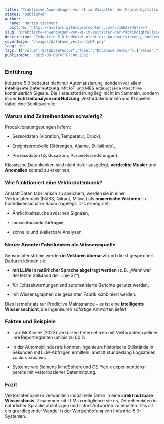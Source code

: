 ```yaml
---
title: 'Praktische Anwendungen von KI im Zeitalter der Fabrikdigitalisierung: Wie können Vektordatenbanken die Analyse von Zeitreihendaten unterstützen?'
status: 'published'
author:
  name: 'Martin Szerment'
  picture: 'https://avatars.githubusercontent.com/u/166378457?v=4'
slug: 'praktische-anwendungen-von-ki-im-zeitalter-der-fabrikdigitalisierung-wie-konnen-vektordatenbanken-die-analyse-von-zeitreihendaten-unterstutzen'
description: 'Industrie 5.0 bedeutet nicht nur Automatisierung, sondern vor allem intelligente Datennutzung. Mit IoT und MES erzeugt jede Maschine kontinuierlich Signale. Die Herausforderung liegt nicht im Sammeln, sondern in der Echtzeitanalyse und Nutzung. Vektordatenbanken und KI spielen dabei eine Schlüsselrolle.'
coverImage: '/images/database_vector-IyNT.png'
lang: 'de'
tags: [{"value":"databaseVector","label":"Database Vector"},{"value":"llmModels","label":"LLM Models"},{"value":"Industry 5.0","label":"Industry 5.0"}]
publishedAt: '2025-09-09T07:07:00.286Z'
---
```


### Einführung

Industrie 5.0 bedeutet nicht nur Automatisierung, sondern vor allem **intelligente Datennutzung**. Mit IoT und MES erzeugt jede Maschine kontinuierlich Signale. Die Herausforderung liegt nicht im Sammeln, sondern in der **Echtzeitanalyse und Nutzung**. Vektordatenbanken und KI spielen dabei eine Schlüsselrolle.

### Warum sind Zeitreihendaten schwierig?

Produktionsumgebungen liefern:

- Sensordaten (Vibration, Temperatur, Druck),

- Ereignisprotokolle (Störungen, Alarme, Stillstände),

- Prozessdaten (Zykluszeiten, Parameteränderungen).

Klassische Datenbanken sind nicht dafür ausgelegt, **verdeckte Muster** und **Anomalien** schnell zu erkennen.

### Wie funktioniert eine Vektordatenbank?

Anstatt Daten tabellarisch zu speichern, werden sie in einer Vektordatenbank (FAISS, Qdrant, Milvus) als **numerische Vektoren** im hochdimensionalen Raum abgelegt. Das ermöglicht:

- Ähnlichkeitssuche zwischen Signalen,

- kontextbasierte Abfragen,

- schnelle und skalierbare Analysen.

### Neuer Ansatz: Fabrikdaten als Wissensquelle

Sensordatenströme werden **in Vektoren übersetzt** und direkt gespeichert. Dadurch können sie:

- **mit LLMs in natürlicher Sprache abgefragt werden** (z. B. „Wann war der letzte Stillstand der Linie 3?“),

- für Echtzeitwarnungen und automatisierte Berichte genutzt werden,

- mit Wissensgraphen der gesamten Fabrik kombiniert werden.

Dies ist mehr als nur Predictive Maintenance – es ist eine **intelligente Wissensschicht**, die Ingenieuren sofortige Antworten liefert.

### Fakten und Beispiele

- Laut McKinsey (2023) verkürzen Unternehmen mit Vektordatenpipelines ihre Reportingzeiten um bis zu 60 %.

- In der Automobilindustrie konnten Ingenieure historische Stillstände in Sekunden mit LLM-Abfragen ermitteln, anstatt stundenlang Logdateien zu durchsuchen.

- Systeme wie Siemens MindSphere und GE Predix experimentieren bereits mit vektorbasierter Datennutzung.

### Fazit

Vektordatenbanken verwandeln industrielle Daten in eine **direkt nutzbare Wissensbasis**. Zusammen mit LLMs ermöglichen sie es, Zeitreihendaten in natürlicher Sprache abzufragen und sofort Antworten zu erhalten. Das ist ein grundlegender Wandel in der Wertschöpfung von Industrie-5.0-Systemen.